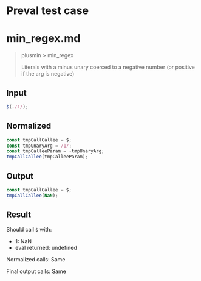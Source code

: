 # Preval test case

# min_regex.md

> plusmin > min_regex
>
> Literals with a minus unary coerced to a negative number (or positive if the arg is negative)

## Input

`````js filename=intro
$(-/1/);
`````

## Normalized

`````js filename=intro
const tmpCallCallee = $;
const tmpUnaryArg = /1/;
const tmpCalleeParam = -tmpUnaryArg;
tmpCallCallee(tmpCalleeParam);
`````

## Output

`````js filename=intro
const tmpCallCallee = $;
tmpCallCallee(NaN);
`````

## Result

Should call `$` with:
 - 1: NaN
 - eval returned: undefined

Normalized calls: Same

Final output calls: Same
